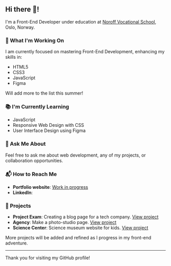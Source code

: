 ## Hi there 👋!


I'm a Front-End Developer under education at [Noroff Vocational School](https://www.noroff.no/), Oslo, Norway.

### 🔭 What I'm Working On
I am currently focused on mastering Front-End Development, enhancing my skills in:
- HTML5
- CSS3
- JavaScript
- Figma

Will add more to the list this summer!

### 📚 I'm Currently Learning
- JavaScript
- Responsive Web Design with CSS
- User Interface Design using Figma

### 💬 Ask Me About
Feel free to ask me about web development, any of my projects, or collaboration opportunities.

### 📬 How to Reach Me
- **Portfolio website**: [Work in progress](https://portfoliopatrickroethe.netlify.app/)
- **LinkedIn**: 

### 🚀 Projects

- **Project Exam**: Creating a blog page for a tech company. [View project](https://github.com/PatrickRoethe/Examproject)
- **Agency**: Make a photo-studio page. [View project](https://github.com/kanotten/Agency1-frame)
- **Science Center**: Science museum website for kids. [View project](https://github.com/kanotten/science-center-CA)

More projects will be added and refined as I progress in my front-end adventure.

---

Thank you for visiting my GitHub profile!


<!--
**PatrickRoethe/PatrickRoethe** is a ✨ _special_ ✨ repository because its `README.md` (this file) appears on your GitHub profile.

Here are some ideas to get you started:

- 🔭 I’m currently working on ...
- 🌱 I’m currently learning ...
- 👯 I’m looking to collaborate on ...
- 🤔 I’m looking for help with ...
- 💬 Ask me about ...
- 📫 How to reach me: ...
- 😄 Pronouns: ...
- ⚡ Fun fact: ...
-->
